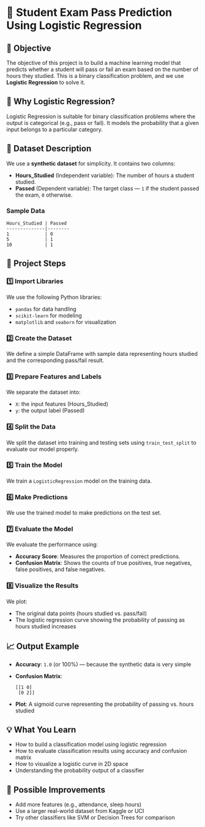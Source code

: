 
# 🧪 Student Exam Pass Prediction Using Logistic Regression

## 🎯 Objective
The objective of this project is to build a machine learning model that predicts whether a student will pass or fail an exam based on the number of hours they studied. This is a binary classification problem, and we use **Logistic Regression** to solve it.

## 🧠 Why Logistic Regression?
Logistic Regression is suitable for binary classification problems where the output is categorical (e.g., pass or fail). It models the probability that a given input belongs to a particular category.

## 🧾 Dataset Description
We use a **synthetic dataset** for simplicity. It contains two columns:
- **Hours_Studied** (Independent variable): The number of hours a student studied.
- **Passed** (Dependent variable): The target class — `1` if the student passed the exam, `0` otherwise.

### Sample Data
```
Hours_Studied | Passed
--------------|--------
1             | 0
5             | 1
10            | 1
```

## 🔧 Project Steps

### 1️⃣ Import Libraries
We use the following Python libraries:
- `pandas` for data handling
- `scikit-learn` for modeling
- `matplotlib` and `seaborn` for visualization

### 2️⃣ Create the Dataset
We define a simple DataFrame with sample data representing hours studied and the corresponding pass/fail result.

### 3️⃣ Prepare Features and Labels
We separate the dataset into:
- `X`: the input features (Hours_Studied)
- `y`: the output label (Passed)

### 4️⃣ Split the Data
We split the dataset into training and testing sets using `train_test_split` to evaluate our model properly.

### 5️⃣ Train the Model
We train a `LogisticRegression` model on the training data.

### 6️⃣ Make Predictions
We use the trained model to make predictions on the test set.

### 7️⃣ Evaluate the Model
We evaluate the performance using:
- **Accuracy Score**: Measures the proportion of correct predictions.
- **Confusion Matrix**: Shows the counts of true positives, true negatives, false positives, and false negatives.

### 8️⃣ Visualize the Results
We plot:
- The original data points (hours studied vs. pass/fail)
- The logistic regression curve showing the probability of passing as hours studied increases

## 📈 Output Example

- **Accuracy**: `1.0` (or 100%) — because the synthetic data is very simple
- **Confusion Matrix**:
  ```
  [[1 0]
   [0 2]]
  ```

- **Plot**: A sigmoid curve representing the probability of passing vs. hours studied

## 💡 What You Learn
- How to build a classification model using logistic regression
- How to evaluate classification results using accuracy and confusion matrix
- How to visualize a logistic curve in 2D space
- Understanding the probability output of a classifier

## 🚀 Possible Improvements
- Add more features (e.g., attendance, sleep hours)
- Use a larger real-world dataset from Kaggle or UCI
- Try other classifiers like SVM or Decision Trees for comparison
